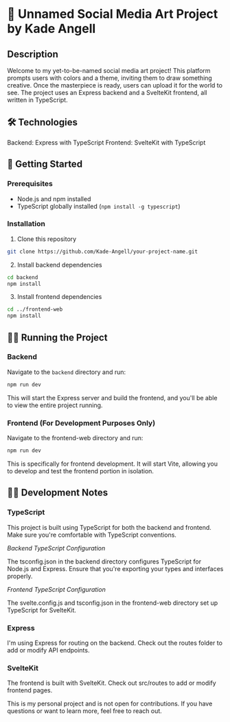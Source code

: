 # 🎨 Unnamed Social Media Art Project by Kade Angell

## Description

Welcome to my yet-to-be-named social media art project! This platform prompts users with colors and a theme, inviting them to draw something creative. Once the masterpiece is ready, users can upload it for the world to see. The project uses an Express backend and a SvelteKit frontend, all written in TypeScript.

## 🛠 Technologies

Backend: Express with TypeScript
Frontend: SvelteKit with TypeScript
## 🚀 Getting Started

### Prerequisites
- Node.js and npm installed
- TypeScript globally installed (`npm install -g typescript`)
### Installation
1. Clone this repository
```bash
git clone https://github.com/Kade-Angell/your-project-name.git
```
2. Install backend dependencies
```bash
cd backend
npm install
```
3. Install frontend dependencies
```bash
cd ../frontend-web
npm install
```
## 🏃‍♂️ Running the Project

### Backend
Navigate to the `backend` directory and run:

```bash
npm run dev
```
This will start the Express server and build the frontend, and you'll be able to view the entire project running.

### Frontend (For Development Purposes Only)
Navigate to the frontend-web directory and run:

```bash
npm run dev
```
This is specifically for frontend development. It will start Vite, allowing you to develop and test the frontend portion in isolation.

## 👷‍♀️ Development Notes

### TypeScript
This project is built using TypeScript for both the backend and frontend. Make sure you're comfortable with TypeScript conventions.

*Backend TypeScript Configuration*

The tsconfig.json in the backend directory configures TypeScript for Node.js and Express. Ensure that you're exporting your types and interfaces properly.

*Frontend TypeScript Configuration*

The svelte.config.js and tsconfig.json in the frontend-web directory set up TypeScript for SvelteKit.

### Express
I'm using Express for routing on the backend. Check out the routes folder to add or modify API endpoints.

### SvelteKit
The frontend is built with SvelteKit. Check out src/routes to add or modify frontend pages.

This is my personal project and is not open for contributions. If you have questions or want to learn more, feel free to reach out.